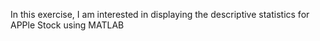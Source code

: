In this exercise, I am interested in displaying the descriptive statistics for APPle Stock using MATLAB
